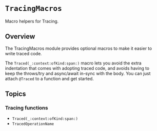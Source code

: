 # ``TracingMacros``

Macro helpers for Tracing.

## Overview

The TracingMacros module provides optional macros to make it easier to write traced code.

The ``Traced(_:context:ofKind:span:)`` macro lets you avoid the extra
indentation that comes with adopting traced code, and avoids having to keep the
throws/try and async/await in-sync with the body. You can just attach `@Traced`
to a function and get started.

## Topics

### Tracing functions
- ``Traced(_:context:ofKind:span:)``
- ``TracedOperationName``
